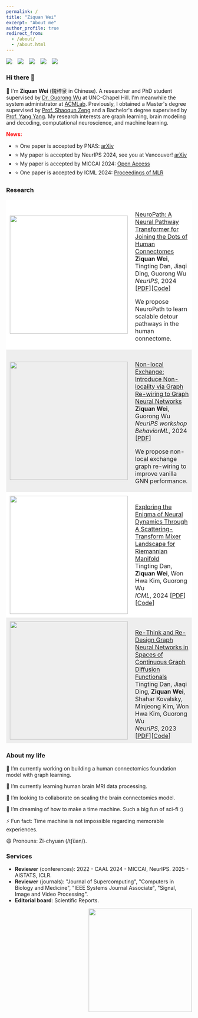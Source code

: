 ```yaml
---
permalink: /
title: "Ziquan Wei"
excerpt: "About me"
author_profile: true
redirect_from: 
  - /about/
  - /about.html
---
```


[![](https://img.shields.io/badge/GoogleScholar-Z._Wei-lightblue?style=social&logo=googlescholar)](https://scholar.google.com/citations?user=z1IYb2oAAAAJ&hl=en) &ensp;
[![](https://img.shields.io/badge/arXiv-Z._Wei-B31B1B?style=social&logo=arxiv)](https://arxiv.org/a/wei_z_3.html) &ensp;
[![](https://img.shields.io/badge/LinkedIn-Z._Wei-blue?style=social&logo=linkedin)](https://www.linkedin.com/in/weiziquan142857/?locale=en_US) &ensp;
[![](https://img.shields.io/badge/ResearchGate-Z.%20Wei-lightgrey?style=social&logo=researchgate)](https://www.researchgate.net/profile/Ziquan-Wei) &ensp;
[![](https://img.shields.io/badge/WeChat-_Z._Wei_-blue?style=social&logo=wechat)](/images/wechat_QRcode.JPG) &ensp;

### Hi there 👋

👋 I'm **Ziquan Wei** (魏梓泉 in Chinese). A researcher and PhD student supervised by [Dr. Guorong Wu](https://www.acmlab.org/team) at UNC-Chapel Hill. I'm meanwhile the system administrator at [ACMLab](https://www.acmlab.org). Previously, I obtained a Master's degree supervised by [Prof. Shaoqun Zeng](https://zh.wikipedia.org/wiki/%E6%9B%BE%E7%BB%8D%E7%BE%A4) and a Bachelor's degree supervised by [Prof. Yang Yang](https://scholar.google.com/citations?user=7JLPFHgAAAAJ&hl=zh-CN). My research interests are graph learning, brain modeling and decoding, computational neuroscience, and machine learning.

<span style="color:red">**News:**</span>
 - ⭐ One paper is accepted by PNAS: [arXiv](https://arxiv.org/abs/2406.13958)
 - ⭐ My paper is accepted by NeurIPS 2024, see you at Vancouver! [arXiv](https://arxiv.org/abs/2409.17510)
 - ⭐ My paper is accepted by MICCAI 2024: [Open Access](https://papers.miccai.org/miccai-2024/649-Paper1549.html)
 - ⭐ One paper is accepted by ICML 2024: [Proceedings of MLR](https://proceedings.mlr.press/v235/dan24a.html)

### Research

<table style="width:100%;border:0px;border-spacing:0px;border-collapse:separate;margin-right:auto;margin-left:auto;">
  <tbody>
    <tr bgcolor="#ffffff">
      <td style="padding:10px;width:35%;vertical-align:middle">
        <img src='https://neurips.cc/media/PosterPDFs/NeurIPS%202024/96225-thumb.png' style="margin-top:0px; width:320px">
      </td>
      <td style="padding-left:10px; padding-top:30px; width:65%;vertical-align:top;">
        <a href="">
          NeuroPath: A Neural Pathway Transformer for Joining the Dots of Human Connectomes
        </a>
        <br>
        <b>Ziquan Wei</b>, Tingting Dan, Jiaqi Ding, Guorong Wu
        <br>
        <em>NeurIPS</em>, 2024    [<a href="https://openreview.net/forum?id=AvBuK8Ezrg">PDF</a>][<a href="https://github.com/Chrisa142857/neuro_detour">Code</a>]
        <p>
            We propose NeuroPath to learn scalable detour pathways in the human connectome.
        </p>
      </td>
    </tr>
    <tr bgcolor="#eeeeee">
      <td style="padding:10px;width:35%;vertical-align:middle">
        <img src='https://neurips.cc/media/PosterPDFs/NeurIPS%202024/102120-thumb.png' style="margin-top:0px; width:320px">
      </td>
      <td style="padding-left:10px; padding-top:30px; width:65%;vertical-align:top;">
        <a href="">
          Non-local Exchange: Introduce Non-locality via Graph Re-wiring to Graph Neural Networks
        </a>
        <br>
        <b>Ziquan Wei</b>, Guorong Wu
        <br>
        <em>NeurIPS workshop BehaviorML</em>, 2024    [<a href="https://openreview.net/forum?id=dw4pR39eUD">PDF</a>]
        <p>
            We propose non-local exchange graph re-wiring to improve vanilla GNN performance.
        </p>
      </td>
    </tr>
    <tr bgcolor="#ffffff">
      <td style="padding:10px;width:35%;vertical-align:middle">
        <img src='https://dandy5721.github.io/dandy.github.io/images/ICML2024.png' style="margin-top:0px; width:320px">
      </td>
      <td style="padding-left:10px; padding-top:30px; width:65%;vertical-align:top;">
        <a href="">
          Exploring the Enigma of Neural Dynamics Through A Scattering-Transform Mixer Landscape for Riemannian Manifold
        </a>
        <br>
        Tingting Dan, <b>Ziquan Wei</b>, Won Hwa Kim, Guorong Wu
        <br>
        <em>ICML</em>, 2024    [<a href="https://openreview.net/forum?id=EYOo48YGhy">PDF</a>][<a href="https://github.com/Dandy5721/ICML2024">Code</a>]
      </td>
    </tr>
    <tr bgcolor="#eeeeee">
      <td style="padding:10px;width:35%;vertical-align:middle">
        <img src='https://dandy5721.github.io/dandy.github.io/images/nips.png' style="margin-top:0px; width:320px">
      </td>
      <td style="padding-left:10px; padding-top:30px; width:65%;vertical-align:top;">
        <a href="">
          Re-Think and Re-Design Graph Neural Networks in Spaces of Continuous Graph Diffusion Functionals
        </a>
        <br>
        Tingting Dan, Jiaqi Ding, <b>Ziquan Wei</b>, Shahar Kovalsky, Minjeong Kim, Won Hwa Kim, Guorong Wu
        <br>
        <em>NeurIPS</em>, 2023    [<a href="https://proceedings.neurips.cc/paper_files/paper/2023/hash/b9fd027eb16434174b8bb3d3b18110af-Abstract-Conference.html">PDF</a>][<a href="https://github.com/Dandy5721/GNN-PDE-COV">Code</a>]
      </td>
    </tr>
    </tbody>
</table>


### About my life

🔭 I’m currently working on building a human connectomics foundation model with graph learning.

🌱 I’m currently learning human brain MRI data processing.

👯 I’m looking to collaborate on scaling the brain connectomics model.

🤔 I’m dreaming of how to make a time machine. Such a big fun of sci-fi :)

⚡ Fun fact: Time machine is not impossible regarding memorable experiences.

😄 Pronouns: Zi-chyuan (/tʃüan/).


### Services

 - **Reviewer** (conferences): 2022 - CAAI. 2024 - MICCAI, NeurIPS. 2025 - AISTATS, ICLR.
 - **Reviewer** (journals): "Journal of Supercomputing", "Computers in Biology and Medicine", "IEEE Systems Journal Associate", "Signal, Image and Video Processing".
 - **Editorial board**: Scientific Reports.

<div class="row">
  <div class="column">
<!--     <div align='right'>My Github status</div> -->
    <a href='https://github.com/Chrisa142857'>
        <img align='right' width='280' src='https://github-readme-stats.vercel.app/api?username=chrisa142857&count_private=true&show_icons=true&theme=onedark&hide_rank=true&hide_title=true&bg_color=264653&border_color=2a9d8f&icon_color=e76f51&text_color=eae2b7'>
    </a>
  </div>
  
  <div class="column">
    
<script type='text/javascript' id='mapmyvisitors' src='https://mapmyvisitors.com/map.js?cl=080808&w=200&t=tt&d=iQqJzCTKcRumFQOuhUBlR2HaCf7nKbyuOLrZ87uhBG8&co=ffffff&cmo=3acc3a&cmn=ff5353&ct=808080'>
  
</script>

  </div>
</div>
